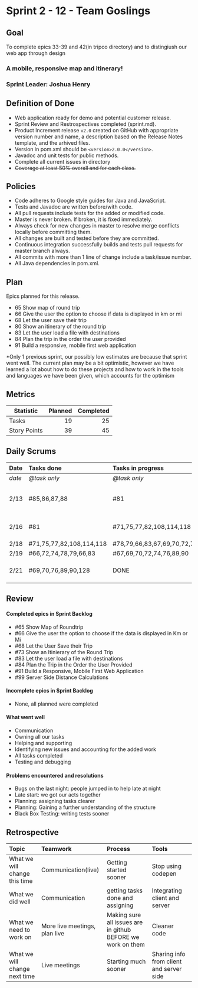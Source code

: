 # Sprint 2 - 12 - Team Goslings

## Goal

To complete epics 33-39 and 42(in tripco directory) and to distingiush our web app through design

### A mobile, responsive map and itinerary!
### Sprint Leader: Joshua Henry

## Definition of Done

* Web application ready for demo and potential customer release.
* Sprint Review and Restrospectives completed (sprint.md).
* Product Increment release `v2.0` created on GitHub with appropriate version number and name, a description based on the Release Notes template, and the arhived files.
* Version in pom.xml should be `<version>2.0.0</version>`.
* Javadoc and unit tests for public methods.
* Complete all current issues in directory
* ~~Coverage at least 50% overall and for each class.~~

## Policies

* Code adheres to Google style guides for Java and JavaScript.
* Tests and Javadoc are written before/with code.  
* All pull requests include tests for the added or modified code.
* Master is never broken.  If broken, it is fixed immediately.
* Always check for new changes in master to resolve merge conflicts locally before committing them.
* All changes are built and tested before they are committed.
* Continuous integration successfully builds and tests pull requests for master branch always.
* All commits with more than 1 line of change include a task/issue number.
* All Java dependencies in pom.xml.

## Plan

Epics planned for this release.

* 65 Show map of round trip
* 66 Give the user the option to choose if data is displayed in km or mi
* 68 Let the user save their trip
* 80 Show an itinerary of the round trip
* 83 Let the user load a file with destinations
* 84 Plan the trip in the order the user provided
* 91 Build a responsive, mobile first web application

*Only 1 previous sprint, our possibly low estimates are because that sprint went well. The current plan may be a bit optimistic, however we have learned a lot about how to do these projects and how to work in the tools and languages we have been given, which accounts for the optimism

## Metrics

Statistic | Planned | Completed
--- | ---: | ---:
Tasks |  19   | 25
Story Points |  39  | 45

## Daily Scrums

Date | Tasks done  | Tasks in progress | Impediments 
:--- | :--- | :--- | :--- 
*date* | *@task only* | *@task only* | none
 2/13  |#85,86,87,88 | #81 | understanding project structure, replanning
 2/16 | #81 | #71,75,77,82,108,114,118| loading tffi in, testing server functions
 2/18 |  #71,75,77,82,108,114,118 | #78,79,66,83,67,69,70,72,74,76,89,90| none
 2/19 | #66,72,74,78,79,66,83 | #67,69,70,72,74,76,89,90| none yet lol
 2/21 | #69,70,76,89,90,128 | DONE | Some minor bug solving late at night
 

## Review

#### Completed epics in Sprint Backlog 
* #65 Show Map of Roundtrip
* #66 Give the user the option to choose if the data is displayed in Km or Mi
* #68 Let the User Save their Trip
* #73 Show an Itinierary of the Round Trip
* #83 Let the user load a file with destinations
* #84 Plan the Trip in the Order the User Provided
* #91 Build a Responsive, Mobile First Web Application
* #99 Server Side Distance Calculations

#### Incomplete epics in Sprint Backlog 
* None, all planned were completed

#### What went well
* Communication
* Owning all our tasks
* Helping and supporting
* Identifying new issues and accounting for the added work
* All tasks completed
* Testing and debugging

#### Problems encountered and resolutions
* Bugs on the last night: people jumped in to help late at night
* Late start: we got our acts together
* Planning: assigning tasks clearer
* Planning: Gaining a further understanding of the structure
* Black Box Testing: writing tests sooner

## Retrospective

Topic | Teamwork | Process | Tools
:--- | :--- | :--- | :---
What we will change this time | Communication(live) | Getting started sooner | Stop using codepen
What we did well | Communication | getting tasks done and assigning | Integrating client and server 
What we need to work on | More live meetings, plan live | Making sure all issues are in github BEFORE we work on them | Cleaner code
What we will change next time | Live meetings | Starting much sooner | Sharing info from client and server side
